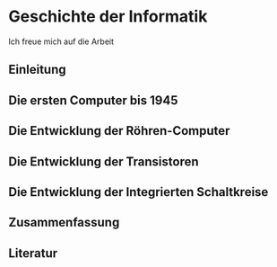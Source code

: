 # Geschichte der Informatik

Ich freue mich auf die Arbeit

## Einleitung

## Die ersten Computer bis 1945

## Die Entwicklung der Röhren-Computer

## Die Entwicklung der Transistoren

## Die Entwicklung der Integrierten Schaltkreise 

## Zusammenfassung

## Literatur